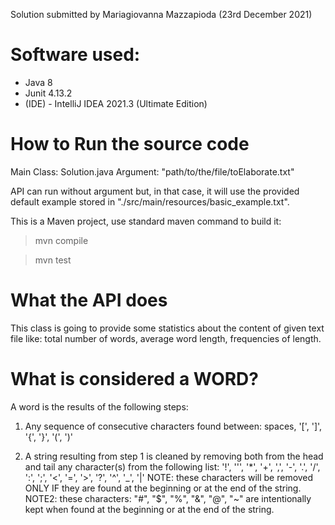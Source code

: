 
Solution submitted by Mariagiovanna Mazzapioda (23rd December 2021)

# Software used:
- Java 8
- Junit 4.13.2
- (IDE) - IntelliJ IDEA 2021.3 (Ultimate Edition) 

# How to Run the source code
Main Class: Solution.java
Argument: "path/to/the/file/toElaborate.txt"

API can run without argument but, in that case, it will use the provided default example
stored in "./src/main/resources/basic_example.txt".


This is a Maven project, use standard maven command to build it:
> mvn compile

> mvn test


# What the API does
This class is going to provide some statistics about the content of given text file like:
total number of words, average word length, frequencies of length.


# What is considered a WORD?
A word is the results of the following steps:

1. Any sequence of consecutive characters found between: spaces, '[', ']', '{', '}', '(', ')'

2. A string resulting from step 1 is cleaned by removing both from the head and tail any character(s) 
   from the following list: '!', '\'', '*', '+', ',', '-', '.', '/', ':', ';', '<', '=', '>', '?', '^', '_', '|'
   NOTE: these characters will be removed ONLY IF they are found at the beginning or at the end of the string.
   NOTE2: these characters: "#", "$", "%", "&", "@", "~" are intentionally kept when found at the beginning or at
          the end of the string.